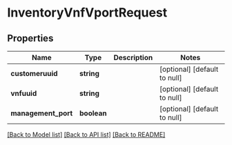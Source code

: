 # InventoryVnfVportRequest

## Properties
Name | Type | Description | Notes
------------ | ------------- | ------------- | -------------
**customeruuid** | **string** |  | [optional] [default to null]
**vnfuuid** | **string** |  | [optional] [default to null]
**management_port** | **boolean** |  | [optional] [default to null]

[[Back to Model list]](../README.md#documentation-for-models) [[Back to API list]](../README.md#documentation-for-api-endpoints) [[Back to README]](../README.md)


